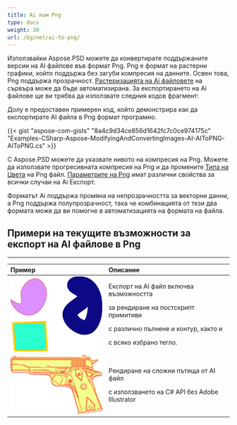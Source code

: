 ```yaml
---
title: Ai към Png
type: docs
weight: 30
url: /bg/net/ai-to-png/
---
```


Използвайки Aspose.PSD можете да конвертирате поддържаните версии на AI файлове във формат Png. Png е формат на растерни графики, който поддържа без загуби компресия на данните. Освен това, Png поддържа прозрачност. [Растеризацията на Ai файловете](/psd/bg/net/converting-ai-image-to-raster-format/) на сървъра може да бъде автоматизирана. За експортирането на Ai файлове ще ви трябва да използвате следния кодов фрагмент:

Долу е предоставен примерен код, който демонстрира как да експортирате AI файла в Png формат програмно.

{{< gist "aspose-com-gists" "8a4c9d34ce856d1642fc7c0ce974175c" "Examples-CSharp-Aspose-ModifyingAndConvertingImages-AI-AIToPNG-AIToPNG.cs" >}}

С Aspose.PSD можете да указвате нивото на компресия на Png. Можете да използвате прогресивната компресия на Png и да промените [Типа на Цвета](https://reference.aspose.com/psd/net/aspose.psd.imageoptions/pngoptions/properties/colortype) на Png файл. [Параметрите на Png](https://reference.aspose.com/psd/net/aspose.psd.imageoptions/pngoptions) имат различни свойства за всички случаи на Ai Експорт.

Форматът Ai поддържа промяна на непрозрачността за векторни данни, а Png поддържа полупрозрачност, така че комбинацията от тези два формата може да ви помогне в автоматизацията на формата на файла.

## **Примери на текущите възможности за експорт на AI файлове в Png**
-----

|**Пример**|**Описание**|
| :- | :- |
|![todo:image_alt_text](ai-to-png_1.png)|<p>Експорт на AI файл включва възможността</p><p>за рендиране на постскрипт примитиви</p><p>с различно пълнене и контур, както и</p><p>с всяко избрано тегло.</p>|
|![todo:image_alt_text](ai-to-png_2.png)|<p>Рендиране на сложни пътища от AI файл</p><p>с използването на C# API без Adobe Illustrator</p>|